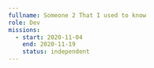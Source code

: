 ```yaml
---
fullname: Someone 2 That I used to know
role: Dev
missions:
  - start: 2020-11-04
    end: 2020-11-19
    status: independent
---
```


